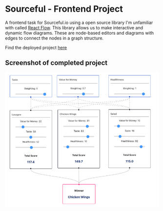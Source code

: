 # Sourceful - Frontend Project

A frontend task for Sourceful.io using a open source library I'm unfamiliar with called [React Flow](https://reactflow.dev/). This library allows us to make interactive and dynamic flow diagrams. These are node-based editors and diagrams with edges to connect the nodes in a graph structure.

Find the deployed project [here](https://matts-sourceful-frontend.netlify.app/)

## Screenshot of completed project

![Image of React Flow frontend in use](./completescreenshot.png)
